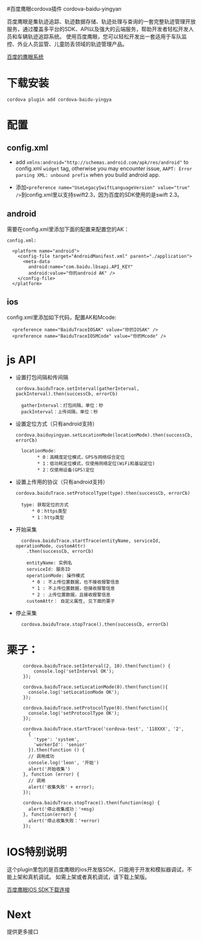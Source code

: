 #百度鹰眼cordova插件 cordova-baidu-yingyan

百度鹰眼是集轨迹追踪、轨迹数据存储、轨迹处理与查询的一套完整轨迹管理开放服务，通过覆盖多平台的SDK、API以及强大的云端服务，帮助开发者轻松开发人员和车辆轨迹追踪系统。
使用百度鹰眼，您可以轻松开发出一套适用于车队监控、外业人员监管、儿童防丢领域的轨迹管理产品。

[百度的鹰眼系统](http://lbsyun.baidu.com/index.php?title=yingyan)

# 下载安装
`cordova plugin add cordova-baidu-yingya`

# 配置

## config.xml

* add
`xmlns:android="http://schemas.android.com/apk/res/android"` to config.xml `widget` tag, otherwise you may encounter issue, `AAPT: Error parsing XML: unbound prefix` when you build android app.

* 添加`<preference name="UseLegacySwiftLanguageVersion" value="true" />`到config.xml里以支持swift2.3，因为百度的SDK使用的是swift 2.3。

## android

需要在config.xml里添加下面的配置来配置您的AK：

```
config.xml:

  <platform name="android">
    <config-file target="AndroidManifest.xml" parent="./application">
      <meta-data
        android:name="com.baidu.lbsapi.API_KEY"
        android:value="你的android AK" />
    </config-file>
  </platform>
```

## ios
config.xml里添加如下代码，配置AK和Mcode:
```
  <preference name="BaiduTraceIOSAK" value="你的IOSAK" />
  <preference name="BaiduTraceIOSMCode" value="你的Mcode" />
```

# js API

* 设置打包间隔和传间隔

  ```
  cordova.baiduTrace.setInterval(gatherInterval, packInterval).then(successCb, errorCb)

    gatherInterval：打包间隔，单位：秒
    packInterval：上传间隔，单位：秒
  ```

* 设置定位方式（只有android支持）
  ```
  cordova.baiduyingyan.setLocationMode(locationMode).then(successCb, errorCb)

    locationMode:
          * 0：高精度定位模式，GPS与网络综合定位
          * 1：低功耗定位模式，仅使用网络定位(WiFi和基站定位)
          * 2：仅使用设备(GPS)定位
  ```


* 设置上传用的协议（只有android支持）
  ```  
  cordova.baiduTrace.setProtocolType(type).then(successCb, errorCb)

    type: 获取定位的方式
        * 0：https类型
        * 1：http类型
  ```

* 开始采集
  ```
    cordova.baiduTrace.startTrace(entityName, serviceId, operationMode, customAttr)
      .then(successCb, errorCb)

      entityName: 实例名
      serviceId: 服务ID
      operationMode: 操作模式
        * 0 : 不上传位置数据，也不接收报警信息
        * 1 : 不上传位置数据，但接收报警信息
        * 2 : 上传位置数据，且接收报警信息
      customAttr： 自定义属性, 见下面的栗子
  ```

* 停止采集

  ```
    cordova.baiduTrace.stopTrace().then(successCb, errorCb)
  ```

# 栗子：

```
      cordova.baiduTrace.setInterval(2, 10).then(function() {
          console.log('setInterval OK');
      });

      cordova.baiduTrace.setLocationMode(0).then(function(){
        console.log('setLocationMode OK');
      });

      cordova.baiduTrace.setProtocolType(0).then(function(){
        console.log('setProtocolType OK');
      });

      cordova.baiduTrace.startTrace('cordova-test', '118XXX', '2',
        {
          'type': 'system',
          'workerId': 'senior'
        }).then(function () {
        // 调用成功
        console.log('leon', '开始')
        alert('开始收集')
      }, function (error) {
        // 调用
        alert('收集失败' + error);
      });

      cordova.baiduTrace.stopTrace().then(function(msg) {
        alert('停止收集成功：'+msg)
      }, function(error) {
        alert('停止收集失败：'+error)
      });
```

# IOS特别说明
  这个plugin里包的是百度鹰眼的ios开发版SDK，只能用于开发和模拟器调试，不能上架和真机调试。
  如需上架或者真机调试，请下载上架版。

  [百度鹰眼IOS SDK下载连接](http://lbsyun.baidu.com/index.php?title=ios-yingyan/sdkandev-download)

# Next
提供更多接口
